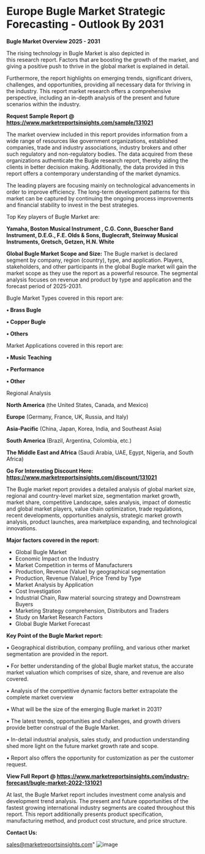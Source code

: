 # Europe Bugle Market Strategic Forecasting - Outlook By 2031

<Strong> Bugle Market Overview 2025 - 2031</strong>

The rising technology in Bugle Market is also depicted in this research report. Factors that are boosting the growth of the market, and giving a positive push to thrive in the global market is explained in detail.

Furthermore, the report highlights on emerging trends, significant drivers, challenges, and opportunities, providing all necessary data for thriving in the industry. This report market research offers a comprehensive perspective, including an in-depth analysis of the present and future scenarios within the industry.

<strong>Request Sample Report @ <a href=https://www.marketreportsinsights.com/sample/131021>https://www.marketreportsinsights.com/sample/131021</a></strong>

The market overview included in this report provides information from a wide range of resources like government organizations, established companies, trade and industry associations, industry brokers and other such regulatory and non-regulatory bodies. The data acquired from these organizations authenticate the Bugle research report, thereby aiding the clients in better decision making. Additionally, the data provided in this report offers a contemporary understanding of the market dynamics.

The leading players are focusing mainly on technological advancements in order to improve efficiency. The long-term development patterns for this market can be captured by continuing the ongoing process improvements and financial stability to invest in the best strategies.

Top Key players of Bugle Market are:

<strong>Yamaha, Boston Musical Instrument , C.G. Conn, Buescher Band Instrument, D.E.G., F.E. Olds & Sons, Buglecraft, Steinway Musical Instruments, Gretsch, Getzen, H.N. White</strong>

<strong><b>Global Bugle Market Scope and Size:</b></strong>
The Bugle market is declared segment by company, region (country), type, and application. Players, stakeholders, and other participants in the global Bugle market will gain the market scope as they use the report as a powerful resource. The segmental analysis focuses on revenue and product by type and application and the forecast period of 2025-2031.

Bugle Market Types covered in this report are:

<strong>• Brass Bugle

• Copper Bugle

• Others</strong>

Market Applications covered in this report are:

<strong>• Music Teaching

• Performance

• Other</strong> 

Regional Analysis

<strong>North America</strong> (the United States, Canada, and Mexico)

<strong>Europe</strong> (Germany, France, UK, Russia, and Italy)

<strong>Asia-Pacific</strong> (China, Japan, Korea, India, and Southeast Asia)

<strong>South America</strong> (Brazil, Argentina, Colombia, etc.)

<strong>The Middle East and Africa</strong> (Saudi Arabia, UAE, Egypt, Nigeria, and South Africa)

<strong>Go For Interesting Discount Here: <a href=https://www.marketreportsinsights.com/discount/131021>https://www.marketreportsinsights.com/discount/131021</a></strong>

The Bugle market report provides a detailed analysis of global market size, regional and country-level market size, segmentation market growth, market share, competitive Landscape, sales analysis, impact of domestic and global market players, value chain optimization, trade regulations, recent developments, opportunities analysis, strategic market growth analysis, product launches, area marketplace expanding, and technological innovations.

<strong><b>Major factors covered in the report:</b></strong>
<ul>
  <li>Global Bugle Market </li>
  <li>Economic Impact on the Industry</li>
  <li>Market Competition in terms of Manufacturers</li>
  <li>Production, Revenue (Value) by geographical segmentation</li>
  <li>Production, Revenue (Value), Price Trend by Type</li>
  <li>Market Analysis by Application</li>
  <li>Cost Investigation</li>
  <li>Industrial Chain, Raw material sourcing strategy and Downstream Buyers</li>
  <li>Marketing Strategy comprehension, Distributors and Traders</li>
  <li>Study on Market Research Factors</li>
  <li>Global Bugle Market Forecast</li>
</ul>

<strong><b>Key Point of the Bugle Market report:</b></strong>

• Geographical distribution, company profiling, and various other market segmentation are provided in the report.

• For better understanding of the global Bugle market status, the accurate market valuation which comprises of size, share, and revenue are also covered.

• Analysis of the competitive dynamic factors better extrapolate the complete market overview

• What will be the size of the emerging Bugle market in 2031?

• The latest trends, opportunities and challenges, and growth drivers provide better construal of the Bugle Market.

• In-detail industrial analysis, sales study, and production understanding shed more light on the future market growth rate and scope.

• Report also offers the opportunity for customization as per the customer request.

<strong><b>View Full Report @ <a href=https://www.marketreportsinsights.com/industry-forecast/bugle-market-2022-131021>https://www.marketreportsinsights.com/industry-forecast/bugle-market-2022-131021</a></b></strong>


At last, the Bugle Market report includes investment come analysis and development trend analysis. The present and future opportunities of the fastest growing international industry segments are coated throughout this report. This report additionally presents product specification, manufacturing method, and product cost structure, and price structure.

<strong>Contact Us:</strong>

sales@marketreportsinsights.com"
![image](https://github.com/user-attachments/assets/03347595-43ea-4fee-b06a-98eec4e0aa7d)
